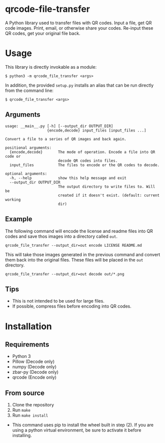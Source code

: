 # qrcode-file-transfer
A Python library used to transfer files with QR codes. Input a file, get QR code images. Print, email, or otherwise share your codes. Re-input these QR codes, get your original file back.

# Usage
This library is directly invokable as a module:
```
$ python3 -m qrcode_file_transfer <args>
```

In addition, the provided `setup.py` installs an alias that can be run directly from the command line:
```
$ qrcode_file_transfer <args>
```

## Arguments
```
usage: __main__.py [-h] [--output_dir OUTPUT_DIR]
                   {encode,decode} input_files [input_files ...]

Convert a file to a series of QR images and back again.

positional arguments:
  {encode,decode}       The mode of operation. Encode a file into QR code or
                        decode QR codes into files.
  input_files           The files to encode or the QR codes to decode.

optional arguments:
  -h, --help            show this help message and exit
  --output_dir OUTPUT_DIR
                        The output directory to write files to. Will be
                        created if it doesn't exist. (default: current working
                        dir)
```

## Example
The following command will encode the license and readme files into QR codes and save thos images into a directory called `out`.
```
qrcode_file_transfer --output_dir=out encode LICENSE README.md
```

This will take those images generated in the previous command and convert them back into the original files. These files will be placed in the `out` directory.
```
qrcode_file_transfer --output_dir=out decode out/*.png
```

## Tips
* This is not intended to be used for large files.
* If possible, compress files before encoding into QR codes.

# Installation
## Requirements
* Python 3
* Pillow (Decode only)
* numpy (Decode only)
* zbar-py (Decode only)
* qrcode (Encode only)
## From source
1. Clone the repository
2. Run `make`
3. Run `make install`
  * This command uses pip to install the wheel built in step (2). If you are using a python virtual environment, be sure to activate it before installing.